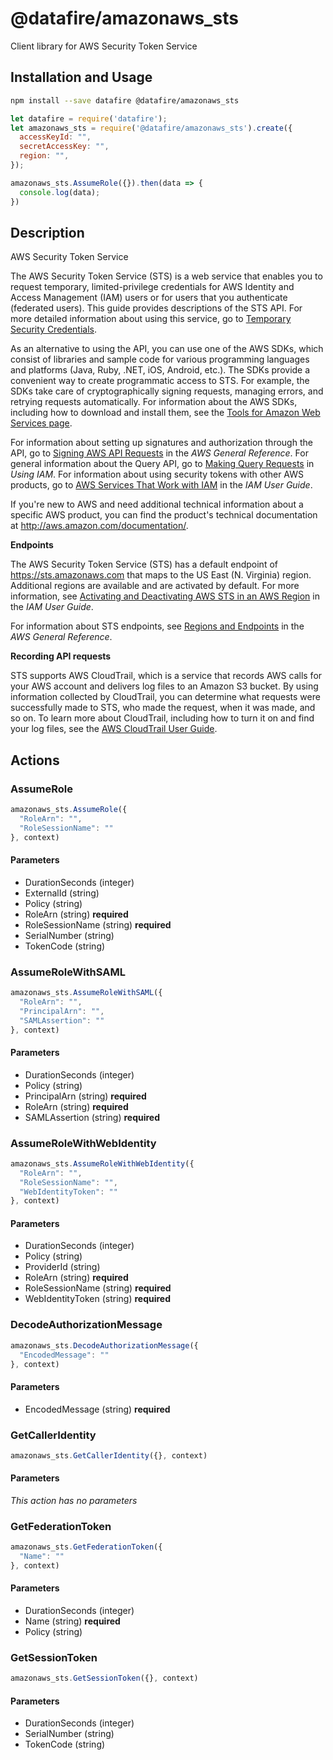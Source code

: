 # @datafire/amazonaws_sts

Client library for AWS Security Token Service

## Installation and Usage
```bash
npm install --save datafire @datafire/amazonaws_sts
```

```js
let datafire = require('datafire');
let amazonaws_sts = require('@datafire/amazonaws_sts').create({
  accessKeyId: "",
  secretAccessKey: "",
  region: "",
});

amazonaws_sts.AssumeRole({}).then(data => {
  console.log(data);
})
```

## Description
<fullname>AWS Security Token Service</fullname> <p>The AWS Security Token Service (STS) is a web service that enables you to request temporary, limited-privilege credentials for AWS Identity and Access Management (IAM) users or for users that you authenticate (federated users). This guide provides descriptions of the STS API. For more detailed information about using this service, go to <a href="http://docs.aws.amazon.com/IAM/latest/UserGuide/id_credentials_temp.html">Temporary Security Credentials</a>. </p> <note> <p> As an alternative to using the API, you can use one of the AWS SDKs, which consist of libraries and sample code for various programming languages and platforms (Java, Ruby, .NET, iOS, Android, etc.). The SDKs provide a convenient way to create programmatic access to STS. For example, the SDKs take care of cryptographically signing requests, managing errors, and retrying requests automatically. For information about the AWS SDKs, including how to download and install them, see the <a href="http://aws.amazon.com/tools/">Tools for Amazon Web Services page</a>. </p> </note> <p>For information about setting up signatures and authorization through the API, go to <a href="http://docs.aws.amazon.com/general/latest/gr/signing_aws_api_requests.html">Signing AWS API Requests</a> in the <i>AWS General Reference</i>. For general information about the Query API, go to <a href="http://docs.aws.amazon.com/IAM/latest/UserGuide/IAM_UsingQueryAPI.html">Making Query Requests</a> in <i>Using IAM</i>. For information about using security tokens with other AWS products, go to <a href="http://docs.aws.amazon.com/IAM/latest/UserGuide/reference_aws-services-that-work-with-iam.html">AWS Services That Work with IAM</a> in the <i>IAM User Guide</i>. </p> <p>If you're new to AWS and need additional technical information about a specific AWS product, you can find the product's technical documentation at <a href="http://aws.amazon.com/documentation/">http://aws.amazon.com/documentation/</a>. </p> <p> <b>Endpoints</b> </p> <p>The AWS Security Token Service (STS) has a default endpoint of https://sts.amazonaws.com that maps to the US East (N. Virginia) region. Additional regions are available and are activated by default. For more information, see <a href="http://docs.aws.amazon.com/IAM/latest/UserGuide/id_credentials_temp_enable-regions.html">Activating and Deactivating AWS STS in an AWS Region</a> in the <i>IAM User Guide</i>.</p> <p>For information about STS endpoints, see <a href="http://docs.aws.amazon.com/general/latest/gr/rande.html#sts_region">Regions and Endpoints</a> in the <i>AWS General Reference</i>.</p> <p> <b>Recording API requests</b> </p> <p>STS supports AWS CloudTrail, which is a service that records AWS calls for your AWS account and delivers log files to an Amazon S3 bucket. By using information collected by CloudTrail, you can determine what requests were successfully made to STS, who made the request, when it was made, and so on. To learn more about CloudTrail, including how to turn it on and find your log files, see the <a href="http://docs.aws.amazon.com/awscloudtrail/latest/userguide/what_is_cloud_trail_top_level.html">AWS CloudTrail User Guide</a>.</p>

## Actions
### AssumeRole



```js
amazonaws_sts.AssumeRole({
  "RoleArn": "",
  "RoleSessionName": ""
}, context)
```

#### Parameters
* DurationSeconds (integer)
* ExternalId (string)
* Policy (string)
* RoleArn (string) **required**
* RoleSessionName (string) **required**
* SerialNumber (string)
* TokenCode (string)

### AssumeRoleWithSAML



```js
amazonaws_sts.AssumeRoleWithSAML({
  "RoleArn": "",
  "PrincipalArn": "",
  "SAMLAssertion": ""
}, context)
```

#### Parameters
* DurationSeconds (integer)
* Policy (string)
* PrincipalArn (string) **required**
* RoleArn (string) **required**
* SAMLAssertion (string) **required**

### AssumeRoleWithWebIdentity



```js
amazonaws_sts.AssumeRoleWithWebIdentity({
  "RoleArn": "",
  "RoleSessionName": "",
  "WebIdentityToken": ""
}, context)
```

#### Parameters
* DurationSeconds (integer)
* Policy (string)
* ProviderId (string)
* RoleArn (string) **required**
* RoleSessionName (string) **required**
* WebIdentityToken (string) **required**

### DecodeAuthorizationMessage



```js
amazonaws_sts.DecodeAuthorizationMessage({
  "EncodedMessage": ""
}, context)
```

#### Parameters
* EncodedMessage (string) **required**

### GetCallerIdentity



```js
amazonaws_sts.GetCallerIdentity({}, context)
```

#### Parameters
*This action has no parameters*

### GetFederationToken



```js
amazonaws_sts.GetFederationToken({
  "Name": ""
}, context)
```

#### Parameters
* DurationSeconds (integer)
* Name (string) **required**
* Policy (string)

### GetSessionToken



```js
amazonaws_sts.GetSessionToken({}, context)
```

#### Parameters
* DurationSeconds (integer)
* SerialNumber (string)
* TokenCode (string)

